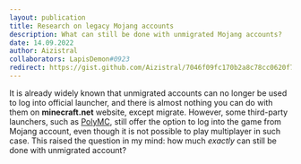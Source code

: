 ```yaml
---
layout: publication
title: Research on legacy Mojang accounts
description: What can still be done with unmigrated Mojang accounts?
date: 14.09.2022
author: Aizistral
collaborators: LapisDemon#0923
redirect: https://gist.github.com/Aizistral/7046f09fc170b2a8c78cc0620f70ecfa
---
```


It is already widely known that unmigrated accounts can no longer be used to log into official launcher, and there is almost nothing you can do with them on **minecraft.net** website, except migrate. However, some third-party launchers, such as [PolyMC](https://polymc.org), still offer the option to log into the game from Mojang account, even though it is not possible to play multiplayer in such case. This raised the question in my mind: how much <em>exactly</em> can still be done with unmigrated account?